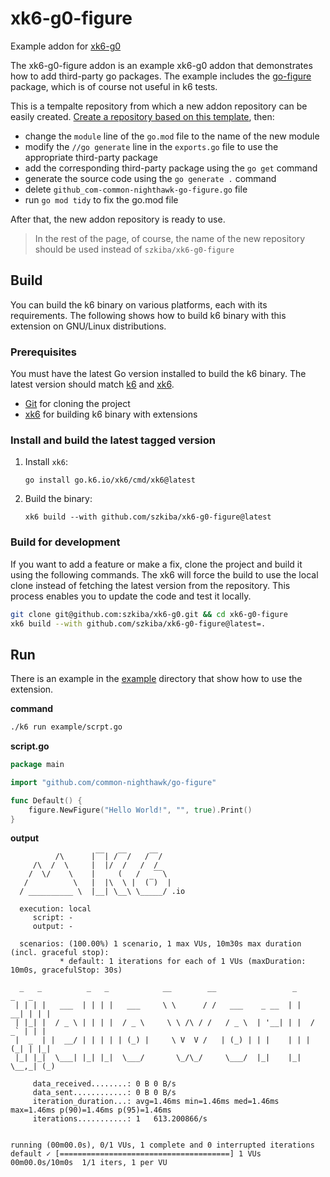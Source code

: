 # xk6-g0-figure

Example addon for [xk6-g0](https://github.com/szkiba/xk6-g0)

The xk6-g0-figure addon is an example xk6-g0 addon that demonstrates how to add third-party go packages. The example includes the [go-figure](https://github.com/common-nighthawk/go-figure) package, which is of course not useful in k6 tests.

This is a tempalte repository from which a new addon repository can be easily created. [Create a repository based on this template](https://github.com/szkiba/xk6-g0-figure/generate), then:
 - change the `module` line of the `go.mod` file to the name of the new module
 - modify the `//go generate` line in the `exports.go` file to use the appropriate third-party package
 - add the corresponding third-party package using the `go get` command
 - generate the source code using the `go generate .` command
 - delete `github_com-common-nighthawk-go-figure.go` file
 - run `go mod tidy` to fix the go.mod file

After that, the new addon repository is ready to use.

> In the rest of the page, of course, the name of the new repository should be used instead of `szkiba/xk6-g0-figure`

## Build

You can build the k6 binary on various platforms, each with its requirements. The following shows how to build k6 binary with this extension on GNU/Linux distributions.

### Prerequisites

You must have the latest Go version installed to build the k6 binary. The latest version should match [k6](https://github.com/grafana/k6#build-from-source) and [xk6](https://github.com/grafana/xk6#requirements).

- [Git](https://git-scm.com/) for cloning the project
- [xk6](https://github.com/grafana/xk6) for building k6 binary with extensions

### Install and build the latest tagged version

1. Install `xk6`:

   ```shell
   go install go.k6.io/xk6/cmd/xk6@latest
   ```

2. Build the binary:

   ```shell
   xk6 build --with github.com/szkiba/xk6-g0-figure@latest
   ```

### Build for development

If you want to add a feature or make a fix, clone the project and build it using the following commands. The xk6 will force the build to use the local clone instead of fetching the latest version from the repository. This process enables you to update the code and test it locally.

```bash
git clone git@github.com:szkiba/xk6-g0.git && cd xk6-g0-figure
xk6 build --with github.com/szkiba/xk6-g0-figure@latest=.
```

## Run

There is an example in the [example](https://github.com/szkiba/xk6-g0-figure/tree/master/example) directory that show how to use the extension.

**command**
```bash
./k6 run example/scrpt.go
```

**script.go**
```go
package main

import "github.com/common-nighthawk/go-figure"

func Default() {
	figure.NewFigure("Hello World!", "", true).Print()
}
```

**output**
```plain
          /\      |‾‾| /‾‾/   /‾‾/   
     /\  /  \     |  |/  /   /  /    
    /  \/    \    |     (   /   ‾‾\  
   /          \   |  |\  \ |  (‾)  | 
  / __________ \  |__| \__\ \_____/ .io

  execution: local
     script: -
     output: -

  scenarios: (100.00%) 1 scenario, 1 max VUs, 10m30s max duration (incl. graceful stop):
           * default: 1 iterations for each of 1 VUs (maxDuration: 10m0s, gracefulStop: 30s)

  _   _          _   _            __        __                 _       _   _
 | | | |   ___  | | | |   ___     \ \      / /   ___    _ __  | |   __| | | |
 | |_| |  / _ \ | | | |  / _ \     \ \ /\ / /   / _ \  | '__| | |  / _` | | |
 |  _  | |  __/ | | | | | (_) |     \ V  V /   | (_) | | |    | | | (_| | |_|
 |_| |_|  \___| |_| |_|  \___/       \_/\_/     \___/  |_|    |_|  \__,_| (_)

     data_received........: 0 B 0 B/s
     data_sent............: 0 B 0 B/s
     iteration_duration...: avg=1.46ms min=1.46ms med=1.46ms max=1.46ms p(90)=1.46ms p(95)=1.46ms
     iterations...........: 1   613.200866/s


running (00m00.0s), 0/1 VUs, 1 complete and 0 interrupted iterations
default ✓ [======================================] 1 VUs  00m00.0s/10m0s  1/1 iters, 1 per VU
```
